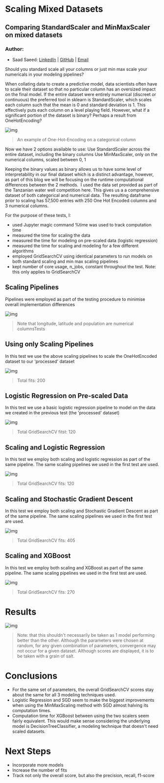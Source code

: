 # Scaling Mixed Datasets
## Comparing StandardScaler and MinMaxScaler on mixed datasets

### Author:


- Saad Saeed: 
[LinkedIn](https://www.linkedin.com/in/saadsaeed85/) |
[GitHub](https://github.com/ssaeed85) |
[Email](mailto:saadsaeed85@gmail.com)



Should you standard scale all your columns or just min max scale your numericals in your modeling pipelines?

When collating data to create a predictive model, data scientists often have to scale their dataset so that no particular column has an oversized impact on the final model. If the entire dataset were entirely numerical (discreet or continuous) the preferred tool in sklearn is StandardScaler, which scales each column such that the mean is 0 and standard deviation is 1. This effectively puts each column on a level playing field. However, what if a significant portion of the dataset is binary? Perhaps a result from OneHotEncoding?

![img](./images/OneHotEncodedTable.png)

>An example of One-Hot-Encoding on a categorical column

Now we have 2 options available to use:
Use StandardScaler across the entire dataset, including the binary columns
Use MinMaxScaler, only on the numerical columns, scaled between 0, 1

Keeping the binary values as binary allows us to have some level of interpretability in our final dataset which is a distinct advantage, however, as part of this blog we will be focusing on the runtime computational differences between the 2 methods. 
I used the data set provided as part of the Tanzanian water well competition here. This gives us a a comprehensive dataset of both categorical and numerical data. The resulting dataframe prior to scaling has 57,500 entries with 250 One Hot Encoded columns and 3 numerical columns.

For the purpose of these tests, I:

- used Jupyter magic command %time was used to track computation time
- measured the time for scaling the data
- measured the time for modeling on pre-scaled data (logistic regression)
- measured the time for scaling and modeling for a few different algorithms
- employed GridSearchCV using identical parameters to run models on both standard scaling and min max scaling pipelines
- kept number of core usage, n_jobs, constant throughout the test. Note: this only applies to GridSearchCV

## Scaling Pipelines
Pipelines were employed as part of the testing procedure to minimise overall implementation differences

![img](./images/ScalingPipelines.png)

>Note that longitude, latitude and population are numerical columnsTests

## Using only Scaling Pipelines
In this test we use the above scaling pipelines to scale the OneHotEncoded dataset to our 'processed' dataset

![img](./images/OnlyScale.png)

> Total fits: 200

## Logistic Regression on Pre-scaled Data
In this test we use a basic logistic regression pipeline to model on the data we created in the previous test (the 'processed' dataset)

![img](./images/PreScaled_LR.png)

> Total GridSearchCV fitst: 120

## Scaling and Logistic Regression
In this test we employ both scaling and logistic regression as part of the same pipeline. The same scaling pipelines we used in the first test are used.

![img](./images/Scale_LR.png)

> Total GridSearchCV fits: 120

## Scaling and Stochastic Gradient Descent
In this test we employ both scaling and Stochastic Gradient Descent as part of the same pipeline. The same scaling pipelines we used in the first test are used.

![img](./images/Scale_SGD.png)

> Total GridSearchCV fits: 405

## Scaling and XGBoost
In this test we employ both scaling and XGBoost as part of the same pipeline. The same scaling pipelines we used in the first test are used.

![img](./images/Scale_XGB.png)

> Total GridSearchCV fits: 270


# Results

![img](./images/ResultTable.png)

>Note: that this shouldn't necessarily be taken as 1 model performing better than the other. Although the parameters were chosen at random, for any given combination of parameters, convergence may not occur for a given dataset. Although scores are displayed, it is to be taken with a grain of salt.


# Conclusions

- For the same set of parameters, the overall GridSearchCV scores stay about the same for all 3 modeling techniques used.
- Logistic Regression and SGD seem to make the biggest improvements when using the MinMaxScaling method with SGD almost halving its computation times.
- Computation time for XGBoost between using the two scalers seem fairly equivalent. This would make sense considering the underlying model is DecisionTreeClassifier, a modeling technique that doesn't need scaled datasets.


# Next Steps
- Incorporate more models
- Increase the number of fits
- Track not only the overall score, but also the precision, recall, f1-score